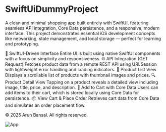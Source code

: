 # SwiftUiDummyProject
A clean and minimal shopping app built entirely with SwiftUI, featuring seamless API integration, Core Data persistence, and a responsive, modern interface. This project demonstrates essential iOS development concepts like networking, state management, and local storage — perfect for learning and prototyping.

🧩 SwiftUI-Driven Interface Entire UI is built using native SwiftUI components with a focus on simplicity and responsiveness.
🌐 API Integration (GET Request) Fetches product data from a remote REST API using URLSession with lightweight error handling and loading indicators.
📃 Product List View Displays a scrollable list of products with thumbnail images and prices.
🔍 Product Detail View Tapping on a product reveals a detailed view including image, title, price, and description.
🛒 Add to Cart with Core Data Users can add items to their cart, which is stored locally using Core Data for persistence.
📦 View Cart & Place Order Retrieves cart data from Core Data and simulates an order placement flow.


© 2025 Arun Bansal. All rights reserved.


![App](https://github.com/user-attachments/assets/de2b0fda-9d6c-4b0e-ae49-a6bfc77b1424)
